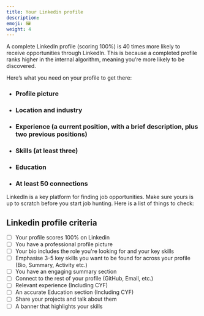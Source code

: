 ```yaml
---
title: Your Linkedin profile
description:
emoji: 🖼️
weight: 4
---
```


A complete LinkedIn profile (scoring 100%) is 40 times more likely to receive opportunities through LinkedIn. This is because a completed profile ranks higher in the internal algorithm, meaning you’re more likely to be discovered.

Here’s what you need on your profile to get there:

- ### Profile picture
- ### Location and industry
- ### Experience (a current position, with a brief description, plus two previous positions)
- ### Skills (at least three)
- ### Education
- ### At least 50 connections

LinkedIn is a key platform for finding job opportunities. Make sure yours is up to scratch before you start job hunting. Here is a list of things to check:

## Linkedin profile criteria

- [ ] Your profile scores 100% on Linkedin
- [ ] You have a professional profile picture
- [ ] Your bio includes the role you're looking for and your key skills
- [ ] Emphasise 3-5 key skills you want to be found for across your profile (Bio, Summary, Activity etc.)
- [ ] You have an engaging summary section
- [ ] Connect to the rest of your profile (GitHub, Email, etc.)
- [ ] Relevant experience (Including CYF)
- [ ] An accurate Education section (Including CYF)
- [ ] Share your projects and talk about them
- [ ] A banner that highlights your skills
